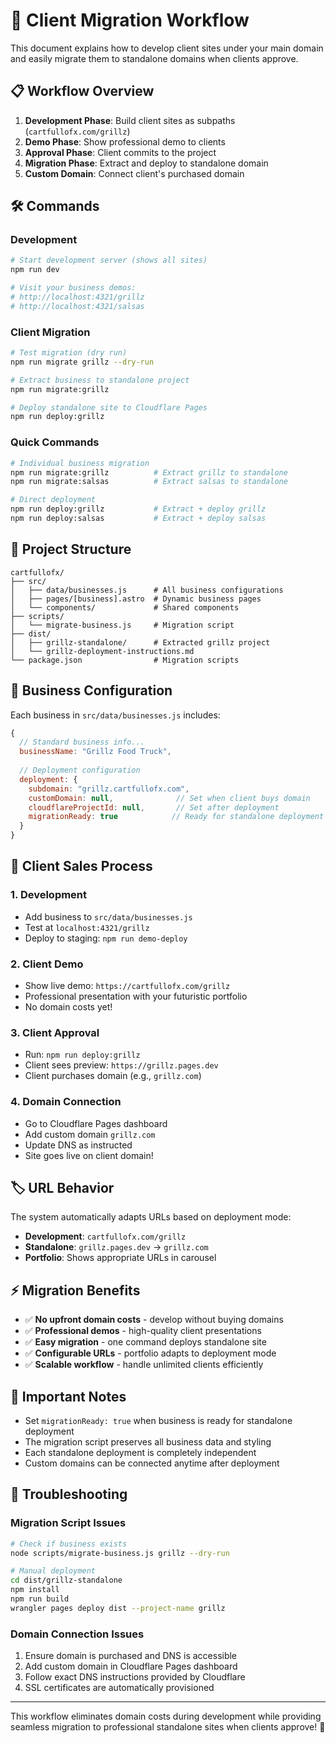 # 🚀 Client Migration Workflow

This document explains how to develop client sites under your main domain and easily migrate them to standalone domains when clients approve.

## 📋 Workflow Overview

1. **Development Phase**: Build client sites as subpaths (`cartfullofx.com/grillz`)
2. **Demo Phase**: Show professional demo to clients
3. **Approval Phase**: Client commits to the project
4. **Migration Phase**: Extract and deploy to standalone domain
5. **Custom Domain**: Connect client's purchased domain

## 🛠️ Commands

### Development
```bash
# Start development server (shows all sites)
npm run dev

# Visit your business demos:
# http://localhost:4321/grillz
# http://localhost:4321/salsas
```

### Client Migration
```bash
# Test migration (dry run)
npm run migrate grillz --dry-run

# Extract business to standalone project
npm run migrate:grillz

# Deploy standalone site to Cloudflare Pages
npm run deploy:grillz
```

### Quick Commands
```bash
# Individual business migration
npm run migrate:grillz          # Extract grillz to standalone
npm run migrate:salsas          # Extract salsas to standalone

# Direct deployment
npm run deploy:grillz           # Extract + deploy grillz
npm run deploy:salsas           # Extract + deploy salsas
```

## 📁 Project Structure

```
cartfullofx/
├── src/
│   ├── data/businesses.js      # All business configurations
│   ├── pages/[business].astro  # Dynamic business pages
│   └── components/             # Shared components
├── scripts/
│   └── migrate-business.js     # Migration script
├── dist/
│   ├── grillz-standalone/      # Extracted grillz project
│   └── grillz-deployment-instructions.md
└── package.json                # Migration scripts
```

## 🔄 Business Configuration

Each business in `src/data/businesses.js` includes:

```javascript
{
  // Standard business info...
  businessName: "Grillz Food Truck",
  
  // Deployment configuration
  deployment: {
    subdomain: "grillz.cartfullofx.com",
    customDomain: null,              // Set when client buys domain
    cloudflareProjectId: null,       // Set after deployment
    migrationReady: true            // Ready for standalone deployment
  }
}
```

## 🎯 Client Sales Process

### 1. Development
- Add business to `src/data/businesses.js`
- Test at `localhost:4321/grillz`
- Deploy to staging: `npm run demo-deploy`

### 2. Client Demo
- Show live demo: `https://cartfullofx.com/grillz`
- Professional presentation with your futuristic portfolio
- No domain costs yet!

### 3. Client Approval
- Run: `npm run deploy:grillz`
- Client sees preview: `https://grillz.pages.dev`
- Client purchases domain (e.g., `grillz.com`)

### 4. Domain Connection
- Go to Cloudflare Pages dashboard
- Add custom domain `grillz.com`
- Update DNS as instructed
- Site goes live on client domain!

## 🏷️ URL Behavior

The system automatically adapts URLs based on deployment mode:

- **Development**: `cartfullofx.com/grillz`
- **Standalone**: `grillz.pages.dev` → `grillz.com`
- **Portfolio**: Shows appropriate URLs in carousel

## ⚡ Migration Benefits

- ✅ **No upfront domain costs** - develop without buying domains
- ✅ **Professional demos** - high-quality client presentations  
- ✅ **Easy migration** - one command deploys standalone site
- ✅ **Configurable URLs** - portfolio adapts to deployment mode
- ✅ **Scalable workflow** - handle unlimited clients efficiently

## 🚨 Important Notes

- Set `migrationReady: true` when business is ready for standalone deployment
- The migration script preserves all business data and styling
- Each standalone deployment is completely independent
- Custom domains can be connected anytime after deployment

## 🔧 Troubleshooting

### Migration Script Issues
```bash
# Check if business exists
node scripts/migrate-business.js grillz --dry-run

# Manual deployment
cd dist/grillz-standalone
npm install
npm run build
wrangler pages deploy dist --project-name grillz
```

### Domain Connection Issues
1. Ensure domain is purchased and DNS is accessible
2. Add custom domain in Cloudflare Pages dashboard  
3. Follow exact DNS instructions provided by Cloudflare
4. SSL certificates are automatically provisioned

---

This workflow eliminates domain costs during development while providing seamless migration to professional standalone sites when clients approve! 🎉